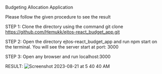 Budgeting Allocation Application

Please follow the given procedure to see the result

STEP 1: 
Clone the directory using the command    git clone https://github.com/Hemukk/ejtos-react_budget_app.git

STEP 2:
Open the directory ejtos-react_budget_app and run npm start on the terminal. You will see the server start at port: 3000

STEP 3:
Open any browser and run localhost:3000

RESULT:
![Screenshot 2023-08-21 at 5 40 40 AM](https://github.com/Hemukk/ejtos-react_budget_app/assets/98509332/bbd4d801-47f2-4685-b701-b345c9f996d8)
